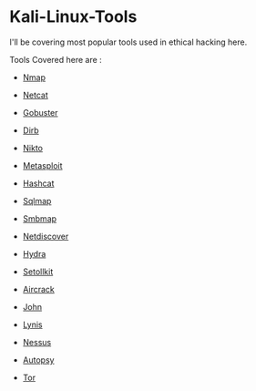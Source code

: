 # Kali-Linux-Tools

I'll be covering most popular tools used in ethical hacking  here.

Tools Covered here are :

* [Nmap](nmap.md)

* [Netcat](netcat.md)

* [Gobuster](gobuster.md)

* [Dirb](dirb.md)

* [Nikto](nikto.md)

* [Metasploit](metasploit.md)

* [Hashcat](hashcat.md)

* [Sqlmap](sqlmap.md)

* [Smbmap](smbmap.md)

* [Netdiscover](netdiscover.md)

* [Hydra](hydra.md)

* [Setollkit](setoolkit.md)

* [Aircrack](aircrack.md)

* [John](john.md)

* [Lynis](lynis.md)

* [Nessus](nessus.md)

* [Autopsy](autopsy.md)

* [Tor](tor.md)

